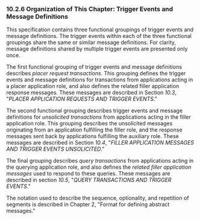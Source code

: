 ### 10.2.6 Organization of This Chapter: Trigger Events and Message Definitions

This specification contains three functional groupings of trigger events and message definitions. The trigger events within each of the three functional groupings share the same or similar message definitions. For clarity, message definitions shared by multiple trigger events are presented only once.

The first functional grouping of trigger events and message definitions describes _placer request transactions_. This grouping defines the trigger events and message definitions for transactions from applications acting in a placer application role, and also defines the related filler application response messages. These messages are described in Section _10.3_, "_PLACER APPLICATION REQUESTS AND TRIGGER EVENTS_."

The second functional grouping describes trigger events and message definitions for _unsolicited transactions_ from applications acting in the filler application role. This grouping describes the unsolicited messages originating from an application fulfilling the filler role, and the response messages sent back by applications fulfilling the auxiliary role. These messages are described in Section _10.4_, "_FILLER APPLICATION MESSAGES AND TRIGGER EVENTS UNSOLICITED_."

The final grouping describes _query transactions_ from applications acting in the querying application role, and also defines the _related filler application messages_ used to respond to these queries. These messages are described in section _10.5_, "_QUERY TRANSACTIONS AND TRIGGER EVENTS_."

The notation used to describe the sequence, optionality, and repetition of segments is described in Chapter 2, "Format for defining abstract messages."
